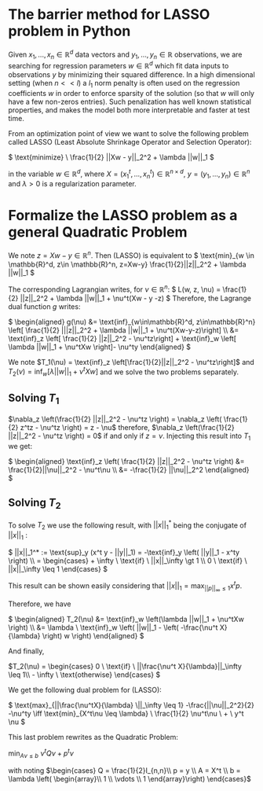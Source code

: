 # The barrier method for LASSO problem in Python

Given $x_1, ..., x_n \in \mathbb{R}^d$ data vectors and $y_1, ..., y_n \in \mathbb{R}$ observations, we are searching for regression parameters $w \in \mathbb{R}^d$ which fit data inputs to observations $y$ by minimizing their squared difference. In a high dimensional setting (when $n << l$) a $l_1$ norm penalty is often used on the regression coefficients $w$ in order to enforce sparsity of the solution (so that $w$ will only have a few non-zeros entries). Such penalization has well known statistical properties, and makes the model both more interpretable and faster at test time.

From an optimization point of view we want to solve the following problem called LASSO (Least Absolute Shrinkage Operator and Selection Operator): 

$`
\text{minimize} \ \frac{1}{2} ||Xw - y||_2^2 + \lambda ||w||_1
`$


in the variable $w \in \mathbb{R}^d$, where $X = (x_1^t, ..., x_n^t) \in \mathbb{R}^{n \times d}$, $y=(y_1, ..., y_n) \in \mathbb{R}^n$ and $\lambda > 0$ is a regularization parameter.  

# Formalize the LASSO problem as a general Quadratic Problem

We note $z=Xw-y \in \mathbb{R}^n$. Then (LASSO) is equivalent to 
$`
\text{min}_{w \in \mathbb{R}^d, z\in \mathbb{R}^n, z=Xw-y} \frac{1}{2}||z||_2^2 + \lambda ||w||_1
`$

The corresponding Lagrangian writes, for $\nu \in \mathbb{R}^n$:
$`
L(w, z, \nu) = \frac{1}{2} ||z||_2^2 + \lambda ||w||_1 + \nu^t(Xw - y -z)
`$ Therefore, the Lagrange dual function $`g`$ writes:


$`
\begin{aligned} g(\nu) &= \text{inf}_{w\in\mathbb{R}^d, z\in\mathbb{R}^n} \left[  \frac{1}{2} |||z||_2^2 + \lambda ||w||_1 + \nu^t(Xw-y-z)\right] \\
                       &= \text{inf}_z \left[ \frac{1}{2} ||z||_2^2 - \nu^tz\right] + \text{inf}_w \left[ \lambda ||w||_1 + \nu^tXw \right]- \nu^ty
\end{aligned}
`$

We note $T_1(\nu) = \text{inf}_z \left[\frac{1}{2}||z||_2^2 - \nu^tz\right]$ and $T_2(\nu) = \text{inf}_w \left[ \lambda ||w||_1 + \nu^tXw \right]$ and we solve the two problems separately.

## Solving $T_{1}$

$\nabla_z \left(\frac{1}{2} ||z||_2^2 - \nu^tz \right) = \nabla_z \left( \frac{1}{2} z^tz - \nu^tz \right) = z - \nu$
therefore, $\nabla_z \left(\frac{1}{2} ||z||_2^2 - \nu^tz \right) = 0$ if and only if $z=\nu$. Injecting this result into $T_1$ we get:

$` \begin{aligned}
\text{inf}_z \left( \frac{1}{2} ||z||_2^2 - \nu^tz \right) &= \frac{1}{2}||\nu||_2^2 - \nu^t\nu \\
                                                           &= -\frac{1}{2} ||\nu||_2^2
\end{aligned}
`$


## Solving $T_{2}$

To solve $T_2$ we use the following result, with $`||x||_1^*`$ being the conjugate of $`||x||_1`$ :

 $`
||x||_1^* := \text{sup}_y (x^t y - ||y||_1) = -\text{inf}_y \left( ||y||_1 - x^ty \right) \\
           = \begin{cases}
                        + \infty \ \text{if} \ ||x||_\infty \gt 1 \\
                        0 \ \text{if} \ ||x||_\infty \leq 1
               \end{cases}
`$

This result can be shown easily considering that $`||x||_1 = \max_{||p||_\infty \leq 1} x^tp `$.


Therefore, we have 

$` \begin{aligned}
T_2(\nu) &= \text{inf}_w \left(\lambda ||w||_1 + \nu^tXw \right) \\
         &= \lambda \ \text{inf}_w \left( ||w||_1 - \left( -\frac{\nu^t X}{\lambda} \right) w \right) 
\end{aligned}
`$

And finally, 

$`T_2(\nu)         = \begin{cases}
                        0 \ \text{if} \ ||\frac{\nu^t X}{\lambda}||_\infty \leq 1\\
                        - \infty \ \text{otherwise}
            \end{cases}
`$

We get the following dual problem for (LASSO): 

$`
\text{max}_{||\frac{\nu^tX}{\lambda} \||_\infty \leq 1} -\frac{||\nu||_2^2}{2} -\nu^ty
\iff
\text{min}_{X^t\nu \leq \lambda} \ \frac{1}{2} \nu^t\nu \ + \ y^t \nu
`$

This last problem rewrites as the Quadratic Problem:

$`
\min_{A\nu \leq b} \ \nu^tQ\nu + p^t \nu
`$

with noting 
$`\begin{cases}
Q = \frac{1}{2}I_{n,n}\\
p = y \\
A = X^t \\
b = \lambda \left( \begin{array}\\
1 \\
\vdots \\
1 
\end{array}\right) 
\end{cases}`$


